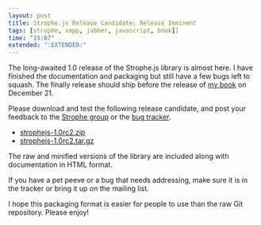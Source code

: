 ```yaml
---
layout: post
title: Strophe.js Release Candidate; Release Imminent
tags: [strophe, xmpp, jabber, javascript, book]]
time: "15:07"
extended: ":EXTENDED:"
---
```


The long-awaited 1.0 release of the Strophe.js library is almost
here. I have finished the documentation and packaging but still have a
few bugs left to squash.  The finally release should ship before the
release of [my book](http://professionalxmpp.com) on December 21.

Please download and test the following release candidate, and post
your feedback to the [Strophe
group](http://groups.google.com/group/strophe/) or the [bug
tracker](http://code.stanziq.com/strophe).

* [strophejs-1.0rc2.zip](http://metajack.im/tmp/strophejs-1.0rc2.zip)
* [strophejs-1.0rc2.tar.gz](http://metajack.im/tmp/strophejs-1.0rc2.tar.gz)

The raw and minified versions of the library are included along with
documentation in HTML format.

If you have a pet peeve or a bug that needs addressing, make sure it
is in the tracker or bring it up on the mailing list.

I hope this packaging format is easier for people to use than the raw
Git repository.  Please enjoy!
